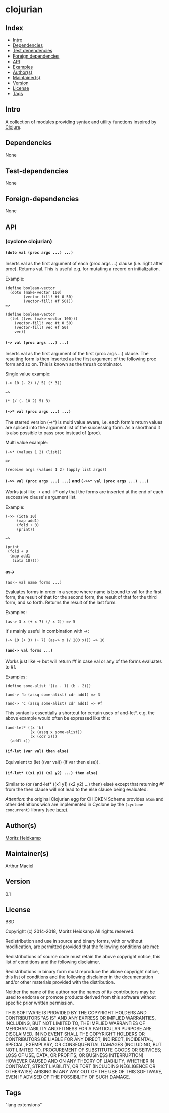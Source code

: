 # clojurian
## Index 
- [Intro](#Intro)
- [Dependencies](#Dependencies)
- [Test dependencies](#Test-dependencies)
- [Foreign dependencies](#Foreign-dependencies)
- [API](#API)
- [Examples](#Examples)
- [Author(s)](#Author(s))
- [Maintainer(s)](#Maintainer(s))
- [Version](#Version) 
- [License](#License) 
- [Tags](#Tags) 

## Intro 
A collection of modules providing syntax and utility functions inspired by [Clojure](https://clojure.com).

## Dependencies 
None

## Test-dependencies 
None

## Foreign-dependencies 
None

## API 

### (cyclone clojurian)

#### `(doto val (proc args ...) ...)` 

Inserts val as the first argument of each (proc args ...) clause (i.e. right after proc). Returns val. This is useful e.g. for mutating a record on initialization.

Example:
```
(define boolean-vector
  (doto (make-vector 100)
        (vector-fill! #t 0 50)
        (vector-fill! #f 50)))
=>

(define boolean-vector
  (let ((vec (make-vector 100)))
    (vector-fill! vec #t 0 50)
    (vector-fill! vec #f 50)
    vec))
```

#### `(-> val (proc args ...) ...)`

Inserts val as the first argument of the first (proc args ...) clause. The resulting form is then inserted as the first argument of the following proc form and so on. This is known as the thrush combinator. 

Single value example:
```
(-> 10 (- 2) (/ 5) (* 3))

=>

(* (/ (- 10 2) 5) 3)
```

#### `(->* val (proc args ...) ...)`

The starred version (->*) is multi value aware, i.e. each form's return values are spliced into the argument list of the successing form. As a shorthand it is also possible to pass proc instead of (proc).

Multi value example:

```
(->* (values 1 2) (list))

=>

(receive args (values 1 2) (apply list args))
```

#### `(->> val (proc args ...) ...)` and `(->>* val (proc args ...) ...)`

Works just like -> and ->* only that the forms are inserted at the end of each successive clause's argument list.

Example:
```
(->> (iota 10)
     (map add1)
     (fold + 0)
     (print))

=>

(print
 (fold + 0
  (map add1
   (iota 10))))
```

#### as->
`(as-> val name forms ...)`

Evaluates forms in order in a scope where name is bound to val for the first form, the result of that for the second form, the result of that for the third form, and so forth. Returns the result of the last form.

Examples:
```
(as-> 3 x (+ x 7) (/ x 2)) => 5
```
It's mainly useful in combination with ->:
```
(-> 10 (+ 3) (+ 7) (as-> x (/ 200 x))) => 10
```

#### `(and-> val forms ...)`

Works just like -> but will return #f in case val or any of the forms evaluates to #f.

Examples:
```
(define some-alist '((a . 1) (b . 2)))

(and-> 'b (assq some-alist) cdr add1) => 3

(and-> 'c (assq some-alist) cdr add1) => #f
```

This syntax is essentially a shortcut for certain uses of and-let*, e.g. the above example would often be expressed like this:

```
(and-let* ((x 'b)
           (x (assq x some-alist))
           (x (cdr x)))
  (add1 x))
```

#### `(if-let (var val) then else)`

Equivalent to (let ((var val)) (if var then else)).

#### `(if-let* ((x1 y1) (x2 y2) ...) then else)` 

Similar to (or (and-let* ((x1 y1) (x2 y2) ...) then) else) except that returning #f from the then clause will not lead to the else clause being evaluated.

*Attention*: the original Clojurian egg for CHICKEN Scheme provides `atom` and other definitions wich are implemented in Cyclone by the `(cyclone concurrent)` library (see [here](http://justinethier.github.io/cyclone/docs/api/cyclone/concurrent)).

## Author(s)
[Moritz Heidkamp](http://wiki.call-cc.org/users/moritz-heidkamp)

## Maintainer(s) 
Arthur Maciel <arthurmaciel at gmail dot com>

## Version 
0.1

## License 
BSD

Copyright (c) 2014-2018, Moritz Heidkamp
All rights reserved.

Redistribution and use in source and binary forms, with or without
modification, are permitted provided that the following conditions are
met:

Redistributions of source code must retain the above copyright
notice, this list of conditions and the following disclaimer.

Redistributions in binary form must reproduce the above copyright
notice, this list of conditions and the following disclaimer in the
documentation and/or other materials provided with the distribution.

Neither the name of the author nor the names of its contributors may
be used to endorse or promote products derived from this software
without specific prior written permission.

THIS SOFTWARE IS PROVIDED BY THE COPYRIGHT HOLDERS AND CONTRIBUTORS
"AS IS" AND ANY EXPRESS OR IMPLIED WARRANTIES, INCLUDING, BUT NOT
LIMITED TO, THE IMPLIED WARRANTIES OF MERCHANTABILITY AND FITNESS
FOR A PARTICULAR PURPOSE ARE DISCLAIMED. IN NO EVENT SHALL THE
COPYRIGHT HOLDERS OR CONTRIBUTORS BE LIABLE FOR ANY DIRECT,
INDIRECT, INCIDENTAL, SPECIAL, EXEMPLARY, OR CONSEQUENTIAL DAMAGES
(INCLUDING, BUT NOT LIMITED TO, PROCUREMENT OF SUBSTITUTE GOODS OR
SERVICES; LOSS OF USE, DATA, OR PROFITS; OR BUSINESS INTERRUPTION)
HOWEVER CAUSED AND ON ANY THEORY OF LIABILITY, WHETHER IN CONTRACT,
STRICT LIABILITY, OR TORT (INCLUDING NEGLIGENCE OR OTHERWISE)
ARISING IN ANY WAY OUT OF THE USE OF THIS SOFTWARE, EVEN IF ADVISED
OF THE POSSIBILITY OF SUCH DAMAGE.

## Tags 
"lang extensions"
